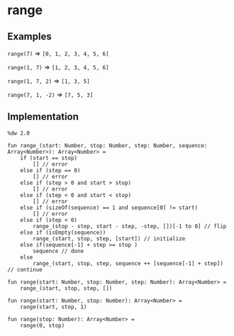 
# range

## Examples
`range(7)` => `[0, 1, 2, 3, 4, 5, 6]`

`range(1, 7)` => `[1, 2, 3, 4, 5, 6]`

`range(1, 7, 2)` => `[1, 3, 5]`

`range(7, 1, -2)` => `[7, 5, 3]`

## Implementation
```
%dw 2.0

fun range_(start: Number, stop: Number, step: Number, sequence: Array<Number>): Array<Number> = 
    if (start == stop)
        [] // error
    else if (step == 0)
        [] // error
    else if (step > 0 and start > stop)
        [] // error
    else if (step < 0 and start < stop)
        [] // error
    else if (sizeOf(sequence) == 1 and sequence[0] != start)
        [] // error
    else if (step < 0)
        range_(stop - step, start - step, -step, [])[-1 to 0] // flip
    else if (isEmpty(sequence))
        range_(start, stop, step, [start]) // initialize
    else if(sequence[-1] + step >= stop )
        sequence // done
    else
        range_(start, stop, step, sequence ++ [sequence[-1] + step]) // continue

fun range(start: Number, stop: Number, step: Number): Array<Number> = 
    range_(start, stop, step, [])

fun range(start: Number, stop: Number): Array<Number> =
    range(start, stop, 1)

fun range(stop: Number): Array<Number> = 
    range(0, stop)
```
